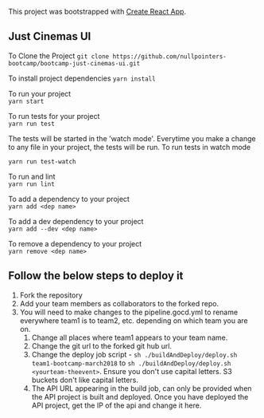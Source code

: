 This project was bootstrapped with [Create React App](https://github.com/facebookincubator/create-react-app).

## Just Cinemas UI

To Clone the Project
`git clone https://github.com/nullpointers-bootcamp/bootcamp-just-cinemas-ui.git`

To install project dependencies
`yarn install`

To run your project  
`yarn start`

To run tests for your project  
`yarn run test`

The tests will be started in the 'watch mode'. Everytime you make a change to any file in your project, the tests will be run. To run tests in watch mode

`yarn run test-watch`

To run and lint  
`yarn run lint`

To add a dependency to your project  
`yarn add <dep name>`

To add a dev dependency to your project  
`yarn add --dev <dep name>`

To remove a dependency to your project  
`yarn remove <dep name>`

## Follow the below steps to deploy it

1. Fork the repository
2. Add your team members as collaborators to the forked repo.
3. You will need to make changes to the pipeline.gocd.yml to rename everywhere team1 is to team2, etc. depending on which team you are on.
   1. Change all places where team1 appears to your team name.
   2. Change the git url to the forked git hub url.
   3. Change the deploy job script - `sh ./buildAndDeploy/deploy.sh team1-bootcamp-march2018` to `sh ./buildAndDeploy/deploy.sh <yourteam-theevent>`. Ensure you don't use capital letters. S3 buckets don't like capital letters.
   4. The API URL appearing in the build job, can only be provided when the API project is built and deployed. Once you have deployed the API project, get the IP of the api and change it here.
